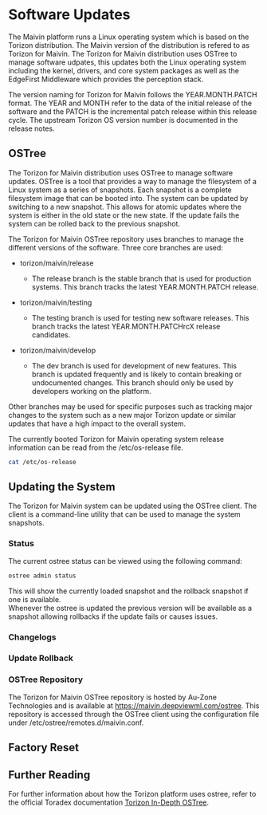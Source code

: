 # Software Updates

The Maivin platform runs a Linux operating system which is based on the Torizon distribution.  The
Maivin version of the distribution is refered to as Torizon for Maivin.  The Torizon for Maivin
distribution uses OSTree to manage software udpates, this updates both the Linux operating system
including the kernel, drivers, and core system packages as well as the EdgeFirst Middleware which
provides the perception stack.

The version naming for Torizon for Maivin follows the YEAR.MONTH.PATCH format.  The YEAR and MONTH
refer to the data of the initial release of the software and the PATCH is the incremental patch
release within this release cycle.  The upstream Torizon OS version number is documented in the
release notes.

## OSTree

The Torizon for Maivin distribution uses OSTree to manage software updates.  OSTree is a tool that
provides a way to manage the filesystem of a Linux system as a series of snapshots.  Each snapshot
is a complete filesystem image that can be booted into.  The system can be updated by switching to
a new snapshot.  This allows for atomic updates where the system is either in the old state or the
new state.  If the update fails the system can be rolled back to the previous snapshot.

The Torizon for Maivin OSTree repository uses branches to manage the different versions of the
software.  Three core branches are used:

- torizon/maivin/release
  - The release branch is the stable branch that is used for production systems.  This branch tracks the latest YEAR.MONTH.PATCH release.

- torizon/maivin/testing
  - The testing branch is used for testing new software releases.  This branch tracks the latest YEAR.MONTH.PATCHrcX release candidates.

- torizon/maivin/develop
  - The dev branch is used for development of new features.  This branch is updated frequently and is likely to contain breaking or undocumented changes.  This branch should only be used by developers working on the platform.

Other branches may be used for specific purposes such as tracking major changes to the system such
as a new major Torizon update or similar updates that have a high impact to the overall system.

The currently booted Torizon for Maivin operating system release information can be read from the
/etc/os-release file.

```bash
cat /etc/os-release
```

## Updating the System

The Torizon for Maivin system can be updated using the OSTree client.  The client is a command-line
utility that can be used to manage the system snapshots.

### Status

The current ostree status can be viewed using the following command:

```bash
ostree admin status
```

This will show the currently loaded snapshot and the rollback snapshot if one is available.  
Whenever the ostree is updated the previous version will be available as a snapshot allowing
rollbacks if the update fails or causes issues.

### Changelogs


### Update Rollback


### OSTree Repository

The Torizon for Maivin OSTree repository is hosted by Au-Zone Technologies and is available at
https://maivin.deepviewml.com/ostree.  This repository is accessed through the OSTree client 
using the configuration file under /etc/ostree/remotes.d/maivin.conf.


## Factory Reset


## Further Reading

For further information about how the Torizon platform uses ostree, refer to the official Toradex
documentation [Torizon In-Depth OSTree](https://developer.toradex.com/torizon/6/in-depth/ostree).

